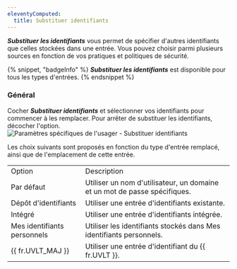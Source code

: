 ```yaml
---
eleventyComputed:
  title: Substituer identifiants
---
```

***Substituer les identifiants*** vous permet de spécifier d'autres identifiants que celles stockées dans une entrée. Vous pouvez choisir parmi plusieurs sources en fonction de vos pratiques et politiques de sécurité.

{% snippet, "badgeInfo" %}
***Substituer les identifiants*** est disponible pour tous les types d'entrées.
{% endsnippet %}


### Général

Cocher ***Substituer identifiants*** et sélectionner vos identifiants pour commencer à les remplacer. Pour arrêter de substituer les identifiants, décocher l'option.
![Paramètres spécifiques de l'usager - Substituer identifiants](https://cdnweb.devolutions.net/docs/fr/rdm/mac/clip4059.png)

Les choix suivants sont proposés en fonction du type d'entrée remplacé, ainsi que de l'emplacement de cette entrée.

<table>
	<tr>
		<td>
Option
		</td>
		<td>
Description
		</td>
	</tr>
	<tr>
		<td>
Par défaut
		</td>
		<td>
Utiliser un nom d'utilisateur, un domaine et un mot de passe spécifiques.
		</td>
	</tr>
	<tr>
		<td>
Dépôt d'identifiants
		</td>
		<td>
Utiliser une entrée d'identifiants existante.
		</td>
	</tr>
	<tr>
		<td>
Intégré
		</td>
		<td>
Utiliser une entrée d'identifiants intégrée.
		</td>
	</tr>
	<tr>
		<td>
Mes identifiants personnels
		</td>
		<td>
Utiliser les identifiants stockés dans Mes identifiants personnels.
		</td>
	</tr>
	<tr>
		<td>
{{ fr.UVLT_MAJ }}
		</td>
		<td>
Utiliser une entrée d'identifiant du {{ fr.UVLT }}.
		</td>
	</tr>
</table>
